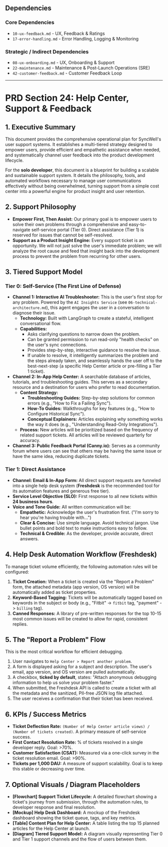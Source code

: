 ## Dependencies

### Core Dependencies
- `10-ux-feedback.md` - UX, Feedback & Ratings
- `17-error-handling.md` - Error Handling, Logging & Monitoring

### Strategic / Indirect Dependencies
- `08-ux-onboarding.md` - UX, Onboarding & Support
- `22-maintenance.md` - Maintenance & Post-Launch Operations (SRE)
- `42-customer-feedback.md` - Customer Feedback Loop

---

# PRD Section 24: Help Center, Support & Feedback

## 1. Executive Summary

This document provides the comprehensive operational plan for SyncWell's user support systems. It establishes a multi-tiered strategy designed to empower users, provide efficient and empathetic assistance when needed, and systematically channel user feedback into the product development lifecycle.

For the **solo developer**, this document is a blueprint for building a scalable and sustainable support system. It details the philosophy, tools, and automated workflows necessary to manage user communications effectively without being overwhelmed, turning support from a simple cost center into a powerful engine for product insight and user retention.

## 2. Support Philosophy

*   **Empower First, Then Assist:** Our primary goal is to empower users to solve their own problems through a comprehensive and easy-to-navigate self-service portal (Tier 0). Direct assistance (Tier 1) is reserved for issues that cannot be self-resolved.
*   **Support as a Product Insight Engine:** Every support ticket is an opportunity. We will not just solve the user's immediate problem; we will analyze the root cause and feed that insight back into the development process to prevent the problem from recurring for other users.

## 3. Tiered Support Model

### Tier 0: Self-Service (The First Line of Defense)

*   **Channel 1: Interactive AI Troubleshooter:** This is the user's first stop for any problem. Powered by the `AI Insights Service` (see `06-technical-architecture.md`), this agent engages the user in a conversation to diagnose their issue.
    *   **Technology:** Built with LangGraph to create a stateful, intelligent conversational flow.
    *   **Capabilities:**
        *   Asks clarifying questions to narrow down the problem.
        *   Can be granted permission to run read-only "health checks" on the user's sync connections.
        *   Provides step-by-step, interactive guidance to resolve the issue.
        *   If unable to resolve, it intelligently summarizes the problem and the steps already taken, and seamlessly hands the user off to the best-next-step (a specific Help Center article or pre-filling a Tier 1 ticket).
*   **Channel 2: In-App Help Center:** A searchable database of articles, tutorials, and troubleshooting guides. This serves as a secondary resource and a destination for users who prefer to read documentation.
    *   **Content Strategy:**
        *   **Troubleshooting Guides:** Step-by-step solutions for common errors (e.g., "How to Fix a Failing Sync").
        *   **How-To Guides:** Walkthroughs for key features (e.g., "How to Configure Historical Sync").
        *   **Conceptual Explainers:** Articles explaining *why* something works the way it does (e.g., "Understanding Read-Only Integrations").
    *   **Process:** New articles will be prioritized based on the frequency of related support tickets. All articles will be reviewed quarterly for accuracy.
*   **Channel 3: Public Feedback Portal (Canny.io):** Serves as a community forum where users can see that others may be having the same issue or have the same idea, reducing duplicate tickets.

### Tier 1: Direct Assistance

*   **Channel: Email & In-App Form:** All direct support requests are funneled into a single help desk system (**Freshdesk** is the recommended tool for its automation features and generous free tier).
*   **Service Level Objective (SLO):** First response to all new tickets within **24 business hours**.
*   **Voice and Tone Guide:** All written communication will be:
    *   **Empathetic:** Acknowledge the user's frustration first. ("I'm sorry to hear you're having trouble with...")
    *   **Clear & Concise:** Use simple language. Avoid technical jargon. Use bullet points and bold text to make instructions easy to follow.
    *   **Technical & Credible:** As the developer, provide accurate, direct answers.

## 4. Help Desk Automation Workflow (Freshdesk)

To manage ticket volume efficiently, the following automation rules will be configured:

1.  **Ticket Creation:** When a ticket is created via the "Report a Problem" form, the attached metadata (app version, OS version) will be automatically added as ticket properties.
2.  **Keyword-Based Tagging:** Tickets will be automatically tagged based on keywords in the subject or body (e.g., "Fitbit" -> `fitbit` tag, "payment" -> `billing` tag).
3.  **Canned Responses:** A library of pre-written responses for the top 10-15 most common issues will be created to allow for rapid, consistent replies.

## 5. The "Report a Problem" Flow

This is the most critical workflow for efficient debugging.

1.  User navigates to `Help Center > Report another problem`.
2.  A form is displayed asking for a subject and description. The user's email, app version, and OS version are pulled automatically.
3.  A checkbox, **ticked by default**, states: "Attach anonymous debugging information to help us solve your problem faster."
4.  When submitted, the Freshdesk API is called to create a ticket with all the metadata and the sanitized, PII-free JSON log file attached.
5.  The user receives a confirmation that their ticket has been received.

## 6. KPIs / Success Metrics

*   **Ticket Deflection Rate:** `(Number of Help Center article views) / (Number of tickets created)`. A primary measure of self-service success.
*   **First Contact Resolution Rate:** % of tickets resolved in a single developer reply. Goal: >70%.
*   **Customer Satisfaction (CSAT):** Measured via a one-click survey in the ticket resolution email. Goal: >90%.
*   **Tickets per 1,000 DAU:** A measure of support scalability. Goal is to keep this stable or decreasing over time.

## 7. Optional Visuals / Diagram Placeholders
*   **[Flowchart] Support Ticket Lifecycle:** A detailed flowchart showing a ticket's journey from submission, through the automation rules, to developer response and final resolution.
*   **[Mockup] Help Desk Dashboard:** A mockup of the Freshdesk dashboard showing the ticket queue, tags, and key metrics.
*   **[Table] Content Plan for Help Center:** A table listing the top 15 planned articles for the Help Center at launch.
*   **[Diagram] Tiered Support Model:** A diagram visually representing Tier 0 and Tier 1 support channels and the flow of users between them.
